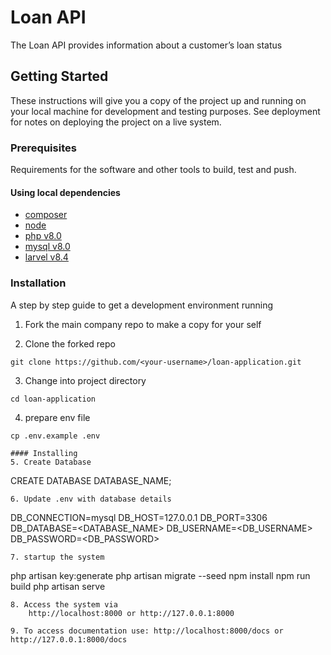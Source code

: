 # Loan API 
The Loan API provides information about a customer’s loan status
## Getting Started

These instructions will give you a copy of the project up and running on
your local machine for development and testing purposes. See deployment
for notes on deploying the project on a live system.

### Prerequisites

Requirements for the software and other tools to build, test and push.

#### Using local dependencies
- [composer](https://getcomposer.org/)
- [node](https://nodejs.org/en/)
- [php v8.0](https://www.php.net/downloads.php)
- [mysql v8.0](https://dev.mysql.com/downloads/installer/)
- [larvel v8.4](https://laravel.com/docs/8.x/installation)
### Installation

A step by step guide to get a development environment running  

1. Fork the main company repo to make a copy for your self

2. Clone the forked repo
```
git clone https://github.com/<your-username>/loan-application.git
```
3. Change into project directory
```
cd loan-application
```
4. prepare env file
```
cp .env.example .env

#### Installing
5. Create Database
```   
CREATE DATABASE DATABASE_NAME;
```
6. Update .env with database details
```   
DB_CONNECTION=mysql
DB_HOST=127.0.0.1
DB_PORT=3306
DB_DATABASE=<DATABASE_NAME>
DB_USERNAME=<DB_USERNAME>
DB_PASSWORD=<DB_PASSWORD>
```
7. startup the system
```  
php artisan key:generate
php artisan migrate --seed
npm install
npm run build
php artisan serve
```
8. Access the system via
    http://localhost:8000 or http://127.0.0.1:8000

9. To access documentation use: http://localhost:8000/docs or http://127.0.0.1:8000/docs